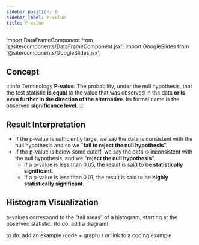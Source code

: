 ```yaml
---
sidebar_position: 6
sidebar_label: P-value
title: P-value
---
```


import DataFrameComponent from '@site/components/DataFrameComponent.jsx';
import GoogleSlides from '@site/components/GoogleSlides.jsx';

## Concept

:::info Terminology
**P-value**: The probability, under the null hypothesis, that the test statistic **is equal** to the value that was observed in the data **or is even further in the direction of the alternative**. Its formal name is the observed **significance level**.
:::

## Result Interpretation
- If the p-value is sufficiently large, we say the data is consistent with the null hypothesis and so we "**fail to reject the null hypothesis**".
- If the p-value is below some cutoff, we say the data is inconsistent with the null hypothesis, and we "**reject the null hypothesis**".
    - If a p-value is less than 0.05, the result is said to be **statistically significant**.
    - If a p-value is less than 0.01, the result is said to be **highly statistically significant**.

## Histogram Visualization
 p-values correspond to the "tail areas" of a histogram, starting at the observed statistic. (to do: add a diagram)

to do: add an example (code + graph) / or link to a coding example


